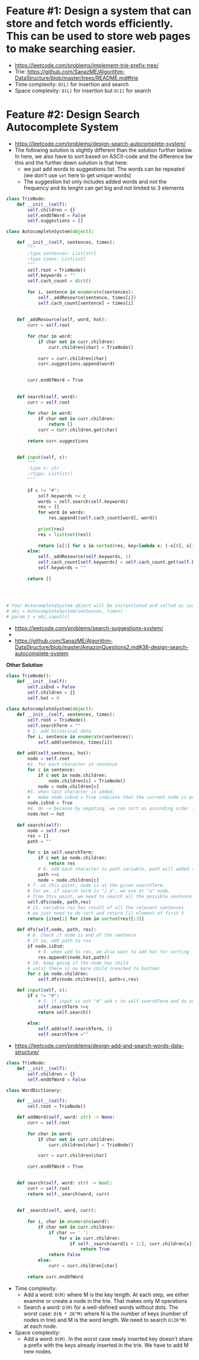 # Feature #1: Design a system that can store and fetch words efficiently. This can be used to store web pages to make searching easier.
- https://leetcode.com/problems/implement-trie-prefix-tree/
- Trie: https://github.com/SanazME/Algorithm-DataStructure/blob/master/trees/README.md#trie
- Time complexity: `O(L)` for insertion and search
- Space complexity: `O(L)` for insertion but `O(1)` for search

# Feature #2: Design Search Autocomplete System
- https://leetcode.com/problems/design-search-autocomplete-system/
- The following solution is slightly different than the solution further below. In here, we also have to sort based on ASCII-code and the difference bw this and the further down solution is that here:
  - we just add words to suggestions list. The words can be repeated (we don't use `set` here to get unique words) 
  - The suggestion list only includes added words and not the frequency and its lenght can get big and not limited to 3 elements
```py
class TrieNode:
    def __init__(self):
        self.children = {}
        self.endOfWord = False
        self.suggestions = []

class AutocompleteSystem(object):

    def __init__(self, sentences, times):
        """
        :type sentences: List[str]
        :type times: List[int]
        """
        self.root = TrieNode()
        self.keywords = ""
        self.cach_count = dict()
        
        for i, sentence in enumerate(sentences):
            self._addResource(sentence, times[i])
            self.cach_count[sentence] = times[i]
            
    
    def _addResource(self, word, hot):
        curr = self.root
        
        for char in word:
            if char not in curr.children:
                curr.children[char] = TrieNode()
        
            curr = curr.children[char]
            curr.suggestions.append(word)

        
        curr.endOfWord = True
      
    
    def search(self, word):
        curr = self.root
        
        for char in word:
            if char not in curr.children:
                return []
            curr = curr.children.get(char)
            
        return curr.suggestions
    

    def input(self, c):
        """
        :type c: str
        :rtype: List[str]
        """
        
        if c != "#":
            self.keywords += c
            words = self.search(self.keywords)
            res = []
            for word in words:
                res.append((self.cach_count[word], word))
            
            print(res)
            res = list(set(res))
            
            return [s[1] for s in sorted(res, key=lambda x: (-x[0], x[1]))[:3]]
        else:
            self._addResource(self.keywords, 1)
            self.cach_count[self.keywords] = self.cach_count.get(self.keywords, 0) + 1
            self.keywords = ""
            
        return []
        
        


# Your AutocompleteSystem object will be instantiated and called as such:
# obj = AutocompleteSystem(sentences, times)
# param_1 = obj.input(c)
```


- https://leetcode.com/problems/search-suggestions-system/
- 
- https://github.com/SanazME/Algorithm-DataStructure/blob/master/AmazonQuestions2.md#38-design-search-autocomplete-system

**Other Solution**
```py
class TrieNode():
    def __init__(self):
        self.isEnd = False
        self.children = {}
        self.hot = 0
    
class AutocompleteSystem(object):
    def __init__(self, sentences, times):
        self.root = TrieNode()
        self.searchTerm = ""
        # 1. add historical data
        for i, sentence in enumerate(sentences):
            self.add(sentence, times[i])
			
    def add(self,sentence, hot):
        node = self.root
        #2. for each character in sentence
        for c in sentence: 
            if c not in node.children:
                node.children[c] = TrieNode()
            node = node.children[c]
        #3. when last character is added,
        #   make node.isEnd = True indicate that the current node is end of the sentence
        node.isEnd = True
        #4. do -= because by negating, we can sort as ascending order later
        node.hot-= hot
        
    def search(self):
        node = self.root
        res = []
        path = ""

        for c in self.searchTerm:
            if c not in node.children:
                return res
            # 6. add each character to path variable, path will added to res when we found node.isEnd ==True
            path +=c
            node = node.children[c]
        # 7. at this point, node is at the given searchTerm.
        # for ex. if search term is "i_a", we are at "a" node.
        # from this point, we need to search all the possible sentence by using DFS
        self.dfs(node, path,res)
        # 11. variable res has result of all the relevant sentences
        # we just need to do sort and return [1] element of first 3
        return [item[1] for item in sorted(res)[:3]]
            
    def dfs(self,node, path, res):
        # 8. Check if node is end of the sentence
        # if so, add path to res
        if node.isEnd:
            # 9. when add to res, we also want to add hot for sorting
            res.append((node.hot,path))
        # 10. keep going if the node has child
        # until there is no more child (reached to bottom)
        for c in node.children:
            self.dfs(node.children[c], path+c,res)

    def input(self, c):
        if c != "#":
            # 5. if input is not "#" add c to self.searchTerm and do self.search each time
            self.searchTerm +=c
            return self.search()
        
        else:
            self.add(self.searchTerm, 1)
            self.searchTerm =""
```

- https://leetcode.com/problems/design-add-and-search-words-data-structure/
```py
class TrieNode:
    def __init__(self):
        self.children = {}
        self.endOfWord = False

class WordDictionary:

    def __init__(self):
        self.root = TrieNode()

    def addWord(self, word: str) -> None:
        curr = self.root
        
        for char in word:
            if char not in curr.children:
                curr.children[char] = TrieNode()

            curr = curr.children[char]
            
        curr.endOfWord = True
        

    def search(self, word: str) -> bool:
        curr = self.root
        return self._search(word, curr)
        
        
    def _search(self, word, curr):
        
        for i, char in enumerate(word):
            if char not in curr.children:
                if char == '.':
                    for x in curr.children:
                        if self._search(word[i + 1:], curr.children[x]):
                            return True
                return False
            else:
                curr = curr.children[char]
                
        return curr.endOfWord
```
- Time complexity:
  - Add a word: `O(M)` where M is the key length. At each step, we either examine or create a node in the trie. That makes only M operations
  - Search a word: `O(M)` for a well-defined words without dots. The worst case: `O(N * 26^M)` where N is the number of keys (number of nodes in trie) and M is the word length. We need to search `O(26^M)` at each node.
- Space complexity: 
  - Add a word: `O(M)`. In the worst case newly inserted key doesn't share a prefix with the keys already inserted in the trie. We have to add M new nodes.
